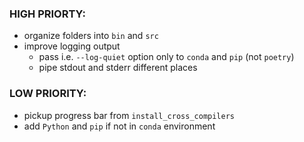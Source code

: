 ### HIGH PRIORTY:
- organize folders into `bin` and `src`
- improve logging output
  - pass i.e. `--log-quiet` option only to `conda` and `pip` (not `poetry`)
  - pipe stdout and stderr different places
### LOW PRIORITY:
- pickup progress bar from `install_cross_compilers`
- add `Python` and `pip` if not in `conda` environment

